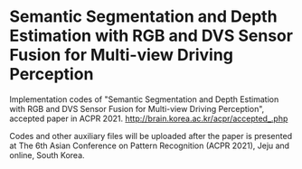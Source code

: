 # Semantic Segmentation and Depth Estimation with RGB and DVS Sensor Fusion for Multi-view Driving Perception

Implementation codes of "Semantic Segmentation and Depth Estimation with RGB and DVS Sensor Fusion for Multi-view Driving Perception", accepted paper in ACPR 2021.
http://brain.korea.ac.kr/acpr/accepted_.php

Codes and other auxiliary files will be uploaded after the paper is presented at The 6th Asian Conference on Pattern Recognition (ACPR 2021), Jeju and online, South Korea.
